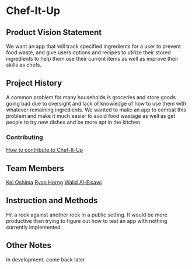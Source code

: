 # Chef-It-Up

## Product Vision Statement

We want an app that will track specified ingredients for a user to prevent food waste, and give users options and recipes to utilize their stored ingredients to help them use their current items as well as improve their skills as chefs.

## Project History

A common problem for many households is groceries and store goods going bad due to oversight and lack of knowledge of how to use them with whatever remaining ingredients. We wanted to make an app to combat this problem and make it much easier to avoid food wastage as well as get people to try new dishes and be more apt in the kitchen.

### Contributing
[How to contribute to Chef-It-Up](./CONTRIBUTING.md)

## Team Members

[Kei Oshima](https://github.com/KeiOshima)
[Ryan Horng](https://github.com/Ryan-Horng)
[Walid Al-Eisawi](https://github.com/walidaleis)

## Instruction and Methods

Hit a rock against another rock in a public setting. It would be more productive than trying to figure out how to test an app with nothing currently implemented.

## Other Notes

In development, come back later